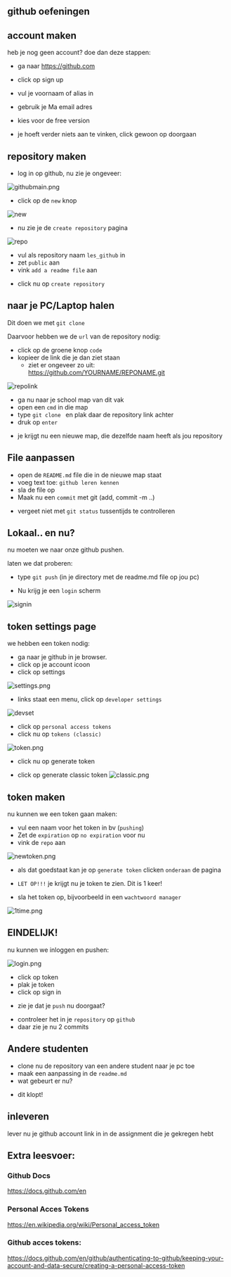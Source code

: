 ## github oefeningen


## account maken

heb je nog geen account? doe dan deze stappen:

- ga naar https://github.com
- click op sign up
- vul je voornaam of alias in
- gebruik je Ma email adres

- kies voor de free version
- je hoeft verder niets aan te vinken, click gewoon op doorgaan

## repository maken


- log in op github, nu zie je ongeveer:

![githubmain.png](githubmain.png)

- click op de `new` knop

![new](new.png)

- nu zie je de `create repository` pagina

![repo](repo.png)

* vul als repository naam `les_github` in
* zet `public` aan
* vink `add a readme file` aan

- click nu op `create repository`


## naar je PC/Laptop halen

Dit doen we met `git clone`

Daarvoor hebben we de `url` van de repository nodig:
- click op de groene knop `code`
- kopieer de link die je dan ziet staan 
    * ziet er ongeveer zo uit: https://github.com/YOURNAME/REPONAME.git

![repolink](repolink.png)

- ga nu naar je school map van dit vak
- open een `cmd` in die map
- type `git clone ` en plak daar de repository link achter
- druk op `enter`

* je krijgt nu een nieuwe map, die dezelfde naam heeft als jou repository

## File aanpassen

- open de `README.md` file die in de nieuwe map staat 
- voeg text toe: `github leren kennen`
- sla de file op
- Maak nu een `commit` met git (add, commit -m ..)
* vergeet niet met `git status` tussentijds te controlleren

## Lokaal.. en nu?

nu moeten we naar onze github pushen.

laten we dat proberen:
- type `git push` (in je directory met de readme.md file op jou pc)

* Nu krijg je een `login` scherm

![signin](signin.png)

## token settings page

we hebben een token nodig:

- ga naar je github in je browser.
- click op je account icoon
- click op settings

![settings.png](settings.png)

- links staat een menu, click op `developer settings`

![devset](devset.png)


- click op `personal access tokens`
- click nu op `tokens (classic)`

![token.png](token.png)

- click nu op generate token

- click op generate classic token
![classic.png](classic.png)


## token maken

nu kunnen we een token gaan maken:

- vul een naam voor het token in bv (`pushing`)
- Zet de `expiration` op `no expiration` voor nu
- vink de `repo` aan

![newtoken.png](newtoken.png)

- als dat goedstaat kan je op `generate token` clicken `onderaan` de pagina

- `LET OP!!!` je krijgt nu je token te zien. Dit is 1 keer!
- sla het token op, bijvoorbeeld in een `wachtwoord manager`

![1time.png](1time.png)

## EINDELIJK!

nu kunnen we inloggen en pushen:

![login.png](login.png)

- click op token
- plak je token 
- click op sign in

* zie je dat je `push` nu doorgaat?
- controleer het in je `repository` op `github`
- daar zie je nu 2 commits

## Andere studenten

- clone nu de repository van een andere student naar je pc toe
- maak een aanpassing in de `readme.md`
- wat gebeurt er nu?

* dit klopt!

## inleveren

lever nu je github account link in in de assignment die je gekregen hebt


## Extra leesvoer:

### Github Docs
https://docs.github.com/en

### Personal Acces Tokens
https://en.wikipedia.org/wiki/Personal_access_token

### Github acces tokens:
https://docs.github.com/en/github/authenticating-to-github/keeping-your-account-and-data-secure/creating-a-personal-access-token
